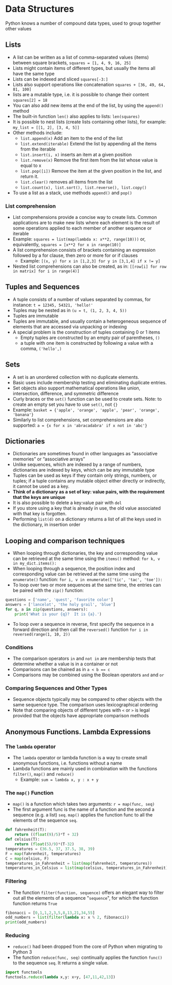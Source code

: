 # Data Structures

Python knows a number of compound data types, used to group together other values

## Lists

- A list can be written as a list of comma-separated values (items) between square brackets, `squares = [1, 4, 9, 16, 25]`
- Lists might contain items of different types, but usually the items all have the same type
- Lists can be indexed and sliced `squares[-3:]`
- Lists also support operations like concatenation `squares + [36, 49, 64, 81, 100]`
- lists are a mutable type, i.e. it is possible to change their content `squares[2] = 18`
- You can also add new items at the end of the list, by using the `append()` method
- The built-in function `len()` also applies to lists: `len(squares)`
- It is possible to nest lists (create lists containing other lists), for example: `my_list = [[1, 2], [3, 4, 5]]`
- Other methods include:
  - `list.append(x)` Add an item to the end of the list
  - `list.extend(iterable)` Extend the list by appending all the items from the iterable
  - `list.insert(i, x)` inserts an item at a given position
  - `list.remove(x)` Remove the first item from the list whose value is equal to x
  - `list.pop([i])` Remove the item at the given position in the list, and return it.
  - `list.clear()` removes all items from the list
  - `list.count(x), list.sort(), list.reverse(), list.copy()`
- To use a list as a stack, use methods `append()` and `pop()`

### List comprehension

- List comprehensions provide a concise way to create lists. Common applications are to make new lists where each element is the result of some operations applied to each member of another sequence or iterable
- Example: `squares = list(map(lambda x: x**2, range(10)))` or, equivalently, `squares = [x**2 for x in range(10)]`
- A list comprehension consists of brackets containing an expression followed by a for clause, then zero or more for or if clauses
  - Example: `[(x, y) for x in [1,2,3] for y in [3,1,4] if x != y]`
- Nested list comprehensions can also be created, as in: `[[row[i] for row in matrix] for i in range(4)]`

## Tuples and Sequences

- A tuple consists of a number of values separated by commas, for instance: `t = 12345, 54321, 'hello!'`
- Tuples may be nested as in `(u = t, (1, 2, 3, 4, 5))`
- Tuples are immutable
- Tuples are immutable, and usually contain a heterogeneous sequence of elements that are accessed via unpacking or indexing
- A special problem is the construction of tuples containing 0 or 1 items
  - Empty tuples are constructed by an empty pair of parentheses, `()`
  - a tuple with one item is constructed by following a value with a comma, `('hello',)`


## Sets

- A set is an unordered collection with no duplicate elements.
- Basic uses include membership testing and eliminating duplicate entries.
- Set objects also support mathematical operations like union, intersection, difference, and symmetric difference
- Curly braces or the `set()` function can be used to create sets. Note: to create an empty set you have to use `set()`, not `{}`
- Example: `basket = {'apple', 'orange', 'apple', 'pear', 'orange', 'banana'}`
- Similarly to list comprehensions, set comprehensions are also supported: `a = {x for x in 'abracadabra' if x not in 'abc'}`

## Dictionaries

- Dictionaries are sometimes found in other languages as “associative memories” or “associative arrays”
- Unlike sequences, which are indexed by a range of numbers, dictionaries are indexed by keys, which can be any immutable type
- Tuples can be used as keys if they contain only strings, numbers, or tuples; if a tuple contains any mutable object either directly or indirectly, it cannot be used as a key.
- **Think of a dictionary as a set of key: value pairs, with the requirement that the keys are unique**
- It is also possible to delete a key:value pair with `del`
- If you store using a key that is already in use, the old value associated with that key is forgotten.
- Performing `list(d)` on a dictionary returns a list of all the keys used in the dictionary, in insertion order


## Looping and comparison techniques

- When looping through dictionaries, the key and corresponding value can be retrieved at the same time using the `items()` method: `for k, v in my_dict.items():`
- When looping through a sequence, the position index and corresponding value can be retrieved at the same time using the `enumerate()` function: `for i, v in enumerate(['tic', 'tac', 'toe']):`
- To loop over two or more sequences at the same time, the entries can be paired with the `zip()` function:
```Python
questions = ['name', 'quest', 'favorite color']
answers = ['lancelot', 'the holy grail', 'blue']
for q, a in zip(questions, answers):
    print('What is your {q}?  It is {a}.')
```
- To loop over a sequence in reverse, first specify the sequence in a forward direction and then call the `reversed()` function `for i in reversed(range(1, 10, 2))`

### Conditions

- The comparison operators `in` and `not in` are membership tests that determine whether a value is in a container or not
- Comparisons can be chained as in `a < b == c`
- Comparisons may be combined using the Boolean operators `and` and `or`

### Comparing Sequences and Other Types

- Sequence objects typically may be compared to other objects with the same sequence type. The comparison uses lexicographical ordering
- Note that comparing objects of different types with `<` or `>` is legal provided that the objects have appropriate comparison methods

## Anonymous Functions. Lambda Expressions

### The `lambda` operator

- The `lambda` operator or lambda function is a way to create small anonymous functions, i.e. functions without a name
- Lambda functions are mainly used in combination with the functions `filter()`, `map()` and `reduce()`
  - Example: `sum = lambda x, y : x + y`
  
### The `map()` Function
- `map()` is a function which takes two arguments: `r = map(func, seq)`
- The first argument func is the name of a function and the second a sequence (e.g. a list) `seq`. `map()` applies the function func to all the elements of the sequence `seq`.

```Python
def fahrenheit(T):
    return ((float(9)/5)*T + 32)
def celsius(T):
    return (float(5)/9)*(T-32)
temperatures = (36.5, 37, 37.5, 38, 39)
F = map(fahrenheit, temperatures)
C = map(celsius, F)
temperatures_in_Fahrenheit = list(map(fahrenheit, temperatures))
temperatures_in_Celsius = list(map(celsius, temperatures_in_Fahrenheit))
```

### Filtering

- The function `filter(function, sequence)` offers an elegant way to filter out all the elements of a sequence "`sequence`", for which the function function returns `True`

```Python
fibonacci = [0,1,1,2,3,5,8,13,21,34,55]
odd_numbers = list(filter(lambda x: x % 2, fibonacci))
print(odd_numbers)
```

### Reducing

- `reduce()` had been dropped from the core of Python when migrating to Python 3
- The function `reduce(func, seq)` continually applies the function `func()` to the sequence `seq`. It returns a single value.

```Python
import functools
functools.reduce(lambda x,y: x+y, [47,11,42,13])
```